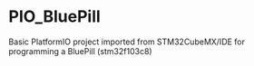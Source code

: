 # PIO_BluePill
Basic PlatformIO project imported from STM32CubeMX/IDE for programming a  BluePill (stm32f103c8)
